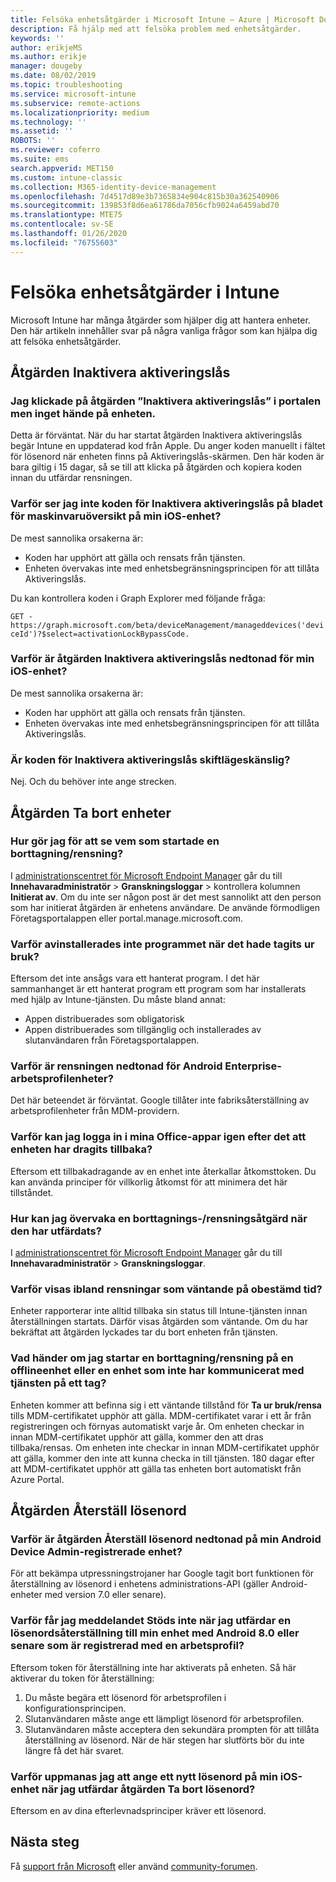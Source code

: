 ```yaml
---
title: Felsöka enhetsåtgärder i Microsoft Intune – Azure | Microsoft Docs
description: Få hjälp med att felsöka problem med enhetsåtgärder.
keywords: ''
author: erikjeMS
ms.author: erikje
manager: dougeby
ms.date: 08/02/2019
ms.topic: troubleshooting
ms.service: microsoft-intune
ms.subservice: remote-actions
ms.localizationpriority: medium
ms.technology: ''
ms.assetid: ''
ROBOTS: ''
ms.reviewer: coferro
ms.suite: ems
search.appverid: MET150
ms.custom: intune-classic
ms.collection: M365-identity-device-management
ms.openlocfilehash: 7d4517d89e3b7365834e904c815b30a362540906
ms.sourcegitcommit: 139853f8d6ea61786da7056cfb9024a6459abd70
ms.translationtype: MTE75
ms.contentlocale: sv-SE
ms.lasthandoff: 01/26/2020
ms.locfileid: "76755603"
---
```

# <a name="troubleshoot-device-actions-in-intune"></a>Felsöka enhetsåtgärder i Intune

Microsoft Intune har många åtgärder som hjälper dig att hantera enheter. Den här artikeln innehåller svar på några vanliga frågor som kan hjälpa dig att felsöka enhetsåtgärder.

## <a name="disable-activation-lock-action"></a>Åtgärden Inaktivera aktiveringslås

### <a name="i-clicked-the-disable-activation-lock-action-in-the-portal-but-nothing-happened-on-the-device"></a>Jag klickade på åtgärden ”Inaktivera aktiveringslås” i portalen men inget hände på enheten.
Detta är förväntat. När du har startat åtgärden Inaktivera aktiveringslås begär Intune en uppdaterad kod från Apple. Du anger koden manuellt i fältet för lösenord när enheten finns på Aktiveringslås-skärmen. Den här koden är bara giltig i 15 dagar, så se till att klicka på åtgärden och kopiera koden innan du utfärdar rensningen.

### <a name="why-dont-i-see-the-disable-activation-lock-code-in-the-hardware-overview-blade-of-my-ios-device"></a>Varför ser jag inte koden för Inaktivera aktiveringslås på bladet för maskinvaruöversikt på min iOS-enhet?
De mest sannolika orsakerna är:
- Koden har upphört att gälla och rensats från tjänsten.
- Enheten övervakas inte med enhetsbegränsningsprincipen för att tillåta Aktiveringslås.

Du kan kontrollera koden i Graph Explorer med följande fråga:

```GET - https://graph.microsoft.com/beta/deviceManagement/manageddevices('deviceId')?$select=activationLockBypassCode.```

### <a name="why-is-the-disable-activation-lock-action-greyed-out-for-my-ios-device"></a>Varför är åtgärden Inaktivera aktiveringslås nedtonad för min iOS-enhet?
De mest sannolika orsakerna är: 
- Koden har upphört att gälla och rensats från tjänsten.
- Enheten övervakas inte med enhetsbegränsningsprincipen för att tillåta Aktiveringslås.

### <a name="is-the-disable-activation-lock-code-case-sensitive"></a>Är koden för Inaktivera aktiveringslås skiftlägeskänslig?
Nej. Och du behöver inte ange strecken.

## <a name="remove-devices-action"></a>Åtgärden Ta bort enheter

### <a name="how-do-i-tell-who-started-a-retirewipe"></a>Hur gör jag för att se vem som startade en borttagning/rensning?
I [administrationscentret för Microsoft Endpoint Manager](https://go.microsoft.com/fwlink/?linkid=2109431) går du till **Innehavaradministratör** > **Granskningsloggar** > kontrollera kolumnen **Initierat av**.
Om du inte ser någon post är det mest sannolikt att den person som har initierat åtgärden är enhetens användare. De använde förmodligen Företagsportalappen eller portal.manage.microsoft.com.

### <a name="why-wasnt-my-application-uninstalled-after-using-retire"></a>Varför avinstallerades inte programmet när det hade tagits ur bruk?
Eftersom det inte ansågs vara ett hanterat program. I det här sammanhanget är ett hanterat program ett program som har installerats med hjälp av Intune-tjänsten. Du måste bland annat:
- Appen distribuerades som obligatorisk
- Appen distribuerades som tillgänglig och installerades av slutanvändaren från Företagsportalappen.

### <a name="why-is-wipe-grayed-out-for-android-enterprise-work-profile-devices"></a>Varför är rensningen nedtonad för Android Enterprise-arbetsprofilenheter?
Det här beteendet är förväntat. Google tillåter inte fabriksåterställning av arbetsprofilenheter från MDM-providern.

### <a name="why-can-i-sign-back-into-my-office-apps-after-my-device-was-retired"></a>Varför kan jag logga in i mina Office-appar igen efter det att enheten har dragits tillbaka?
Eftersom ett tillbakadragande av en enhet inte återkallar åtkomsttoken. Du kan använda principer för villkorlig åtkomst för att minimera det här tillståndet.

### <a name="how-can-i-monitor-a-retirewipe-action-after-it-was-issued"></a>Hur kan jag övervaka en borttagnings-/rensningsåtgärd när den har utfärdats?
I [administrationscentret för Microsoft Endpoint Manager](https://go.microsoft.com/fwlink/?linkid=2109431) går du till **Innehavaradministratör** > **Granskningsloggar**.

### <a name="why-do-wipes-sometimes-show-as-pending-indefinitely"></a>Varför visas ibland rensningar som väntande på obestämd tid?
Enheter rapporterar inte alltid tillbaka sin status till Intune-tjänsten innan återställningen startats. Därför visas åtgärden som väntande. Om du har bekräftat att åtgärden lyckades tar du bort enheten från tjänsten.

### <a name="what-happens-if-i-start-a-retirewipe-on-an-offline-device-or-a-device-that-hasnt-communicated-with-the-service-in-a-while"></a>Vad händer om jag startar en borttagning/rensning på en offlineenhet eller en enhet som inte har kommunicerat med tjänsten på ett tag?
Enheten kommer att befinna sig i ett väntande tillstånd för **Ta ur bruk/rensa** tills MDM-certifikatet upphör att gälla. MDM-certifikatet varar i ett år från registreringen och förnyas automatiskt varje år. Om enheten checkar in innan MDM-certifikatet upphör att gälla, kommer den att dras tillbaka/rensas. Om enheten inte checkar in innan MDM-certifikatet upphör att gälla, kommer den inte att kunna checka in till tjänsten. 180 dagar efter att MDM-certifikatet upphör att gälla tas enheten bort automatiskt från Azure Portal.


## <a name="reset-passcode-action"></a>Åtgärden Återställ lösenord

### <a name="why-is-the-reset-passcode-action-greyed-out-on-my-android-device-admin-enrolled-device"></a>Varför är åtgärden Återställ lösenord nedtonad på min Android Device Admin-registrerade enhet?
För att bekämpa utpressningstrojaner har Google tagit bort funktionen för återställning av lösenord i enhetens administrations-API (gäller Android-enheter med version 7.0 eller senare).

### <a name="why-do-i-get-a-not-supported-message-when-i-issue-a-passcode-reset-to-my-android-80-or-later-work-profile-enrolled-device"></a>Varför får jag meddelandet Stöds inte när jag utfärdar en lösenordsåterställning till min enhet med Android 8.0 eller senare som är registrerad med en arbetsprofil?
Eftersom token för återställning inte har aktiverats på enheten. Så här aktiverar du token för återställning:
1. Du måste begära ett lösenord för arbetsprofilen i konfigurationsprincipen.
2. Slutanvändaren måste ange ett lämpligt lösenord för arbetsprofilen.
3. Slutanvändaren måste acceptera den sekundära prompten för att tillåta återställning av lösenord.
När de här stegen har slutförts bör du inte längre få det här svaret.

### <a name="why-am-i-prompted-to-set-a-new-passcode-on-my-ios-device-when-i-issue-the-remove-passcode-action"></a>Varför uppmanas jag att ange ett nytt lösenord på min iOS-enhet när jag utfärdar åtgärden Ta bort lösenord?
Eftersom en av dina efterlevnadsprinciper kräver ett lösenord.

## <a name="next-steps"></a>Nästa steg

Få [support från Microsoft](../fundamentals/get-support.md) eller använd [community-forumen](https://social.technet.microsoft.com/Forums/en-US/home?category=microsoftintune).
